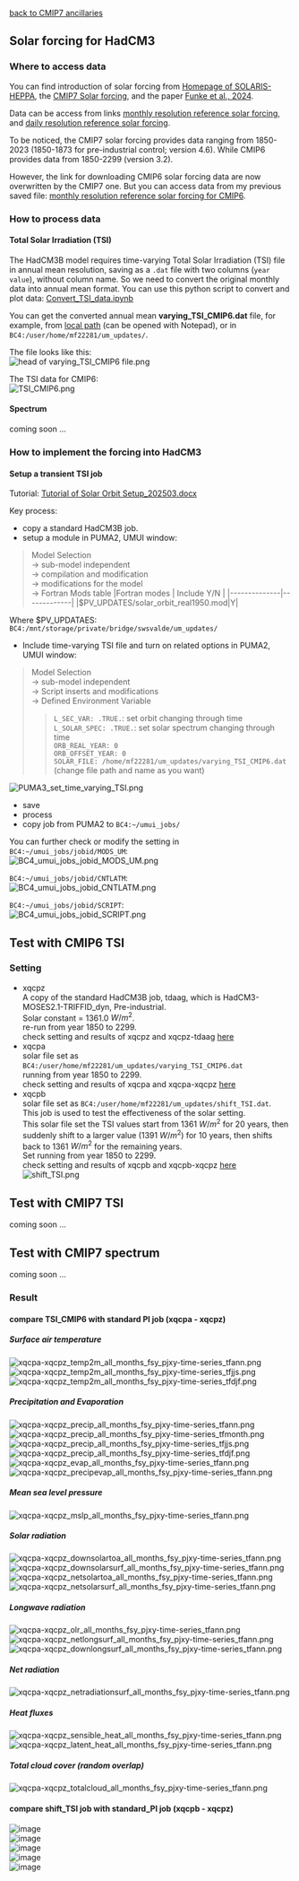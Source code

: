 [back to CMIP7 ancillaries](CMIP7_ancillaries.md)

## Solar forcing for HadCM3

### Where to access data
You can find introduction of solar forcing from [Homepage of SOLARIS-HEPPA](https://www.solarisheppa.kit.edu/index.php), the [CMIP7 Solar forcing](https://www.solarisheppa.kit.edu/75.php), and the paper [Funke et al., 2024](https://gmd.copernicus.org/articles/17/1217/2024/).

Data can be access from links [monthly resolution reference solar forcing](https://cloud.iaa.es/index.php/s/n7cacmRBjk5Gb8f), and [daily resolution reference solar forcing](https://cloud.iaa.es/index.php/s/nJFTPcnFwZ3smTo).


To be noticed, the CMIP7 solar forcing provides data ranging from 1850-2023 (1850-1873 for pre-industrial control; version 4.6). While CMIP6 provides data from 1850-2299 (version 3.2).

However, the link for downloading CMIP6 solar forcing data are now overwritten by the CMIP7 one. But you can access data from my previous saved file: [monthly resolution reference solar forcing for CMIP6](Attachments/CMIP7_fcg_solar/solarforcing-ref-mon_input4MIPs_solar_CMIP_SOLARIS-HEPPA-3-2_gn_18500101-22991231.nc).

### How to process data

#### Total Solar Irradiation (TSI)
The HadCM3B model requires time-varying Total Solar Irradiation (TSI) file in annual mean resolution, saving as a `.dat` file with two columns (`year value`), without column name. So we need to convert the original monthly data into annual mean format. You can use this python script to convert and plot data: [Convert_TSI_data.ipynb](Attachments/CMIP7_fcg_solar/Convert_TSI_data.ipynb)

You can get the converted annual mean **varying_TSI_CMIP6.dat** file, for example, from [local path](Attachments/CMIP7_fcg_solar/varying_TSI_CMIP6.dat) (can be opened with Notepad), or in `BC4:/user/home/mf22281/um_updates/`.

The file looks like this:  
![head of varying_TSI_CMIP6 file.png](<Attachments/CMIP7_fcg_solar/head of varying_TSI_CMIP6 file.png>)

The TSI data for CMIP6:  
![TSI_CMIP6.png](Attachments/CMIP7_fcg_solar/TSI_CMIP6.png)

#### Spectrum
coming soon ...

### How to implement the forcing into HadCM3

#### Setup a transient TSI job
Tutorial: [Tutorial of Solar Orbit Setup_202503.docx](<Attachments/CMIP7_fcg_solar/Tutorial of Solar Orbit Setup_202503.docx>)


Key process:
- copy a standard HadCM3B job. 
- setup a module in PUMA2, UMUI window:



> Model Selection  
-> sub-model independent  
-> compilation and modification  
-> modifications for the model  
-> Fortran Mods table
> |Fortran modes | Include Y/N |
> |--------------|-------------|
> |$PV_UPDATES/solar_orbit_real1950.mod|Y|


Where $PV_UPDATAES: `BC4:/mnt/storage/private/bridge/swsvalde/um_updates/`

- Include time-varying TSI file and turn on related options in PUMA2, UMUI window:
> Model Selection  
-> sub-model independent  
-> Script inserts and modifications  
-> Defined Environment Variable  
>> `L_SEC_VAR: .TRUE.`: set orbit changing through time  
>> `L_SOLAR_SPEC: .TRUE.`: set solar spectrum changing through time  
>> `ORB_REAL_YEAR: 0`  
>> `ORB_OFFSET_YEAR: 0`  
>> `SOLAR_FILE: /home/mf22281/um_updates/varying_TSI_CMIP6.dat` (change file path and name as you want)

![PUMA3_set_time_varying_TSI.png](Attachments/CMIP7_fcg_solar/PUMA3_set_time_varying_TSI.png)

- save
- process
- copy job from PUMA2 to `BC4:~/umui_jobs/`

You can further check or modify the setting in
`BC4:~/umui_jobs/jobid/MODS_UM`:  
![BC4_umui_jobs_jobid_MODS_UM.png](Attachments/CMIP7_fcg_solar/BC4_umui_jobs_jobid_MODS_UM.png)

`BC4:~/umui_jobs/jobid/CNTLATM`:  
![BC4_umui_jobs_jobid_CNTLATM.png](Attachments/CMIP7_fcg_solar/BC4_umui_jobs_jobid_CNTLATM.png)

`BC4:~/umui_jobs/jobid/SCRIPT`:  
![BC4_umui_jobs_jobid_SCRIPT.png](Attachments/CMIP7_fcg_solar/BC4_umui_jobs_jobid_SCRIPT.png)


## Test with CMIP6 TSI
### Setting
- xqcpz  
	A copy of the standard HadCM3B job, tdaag, which is HadCM3-MOSES2.1-TRIFFID_dyn, Pre-industrial.  
	Solar constant = 1361.0 $W/m^2$.  
	re-run from year 1850 to 2299.  
	check setting and results of xqcpz and xqcpz-tdaag [here](https://www.paleo.bristol.ac.uk/ummodel/data/xqcpz/standard_new_html/xqcpz.html)  
- xqcpa  
	solar file set as `BC4:/user/home/mf22281/um_updates/varying_TSI_CMIP6.dat`  
	running from year 1850 to 2299.  
	check setting and results of xqcpa and xqcpa-xqcpz [here](https://www.paleo.bristol.ac.uk/ummodel/data/xqcpa/standard_new_html/xqcpa.html)  
- xqcpb  
	solar file set as `BC4:/user/home/mf22281/um_updates/shift_TSI.dat`.  
        This job is used to test the effectiveness of the solar setting.    
	This solar file set the TSI values start from 1361 $W/m^{2}$ for 20 years, then suddenly shift to a larger value (1391 $W/m^{2}$) for 10 years, then shifts back to 1361 $W/m^{2}$ for the remaining years.  
	Set running from year 1850 to 2299.  
	check setting and results of xqcpb and xqcpb-xqcpz [here](https://www.paleo.bristol.ac.uk/ummodel/data/xqcpb/standard_new_html/xqcpb.html)  
	![shift_TSI.png](Attachments/CMIP7_fcg_solar/shift_TSI.png)


## Test with CMIP7 TSI
coming soon ...

## Test with CMIP7 spectrum
coming soon ...

### Result
#### compare TSI_CMIP6 with standard PI job (xqcpa - xqcpz)
##### Surface air temperature
![xqcpa-xqcpz_temp2m_all_months_fsy_pjxy-time-series_tfann.png](Attachments/CMIP7_fcg_solar/xqcpa-xqcpz_temp2m_all_months_fsy_pjxy-time-series_tfann.png)  
![xqcpa-xqcpz_temp2m_all_months_fsy_pjxy-time-series_tfjjs.png](Attachments/CMIP7_fcg_solar/xqcpa-xqcpz_temp2m_all_months_fsy_pjxy-time-series_tfjjs.png)  
![xqcpa-xqcpz_temp2m_all_months_fsy_pjxy-time-series_tfdjf.png](Attachments/CMIP7_fcg_solar/xqcpa-xqcpz_temp2m_all_months_fsy_pjxy-time-series_tfdjf.png)  

##### Precipitation and Evaporation
![xqcpa-xqcpz_precip_all_months_fsy_pjxy-time-series_tfann.png](Attachments/CMIP7_fcg_solar/xqcpa-xqcpz_precip_all_months_fsy_pjxy-time-series_tfann.png)  
![xqcpa-xqcpz_precip_all_months_fsy_pjxy-time-series_tfmonth.png](Attachments/CMIP7_fcg_solar/xqcpa-xqcpz_precip_all_months_fsy_pjxy-time-series_tfmonth.png)  
![xqcpa-xqcpz_precip_all_months_fsy_pjxy-time-series_tfjjs.png](Attachments/CMIP7_fcg_solar/xqcpa-xqcpz_precip_all_months_fsy_pjxy-time-series_tfjjs.png)  
![xqcpa-xqcpz_precip_all_months_fsy_pjxy-time-series_tfdjf.png](Attachments/CMIP7_fcg_solar/xqcpa-xqcpz_precip_all_months_fsy_pjxy-time-series_tfdjf.png)  
![xqcpa-xqcpz_evap_all_months_fsy_pjxy-time-series_tfann.png](Attachments/CMIP7_fcg_solar/xqcpa-xqcpz_evap_all_months_fsy_pjxy-time-series_tfann.png)  
![xqcpa-xqcpz_precipevap_all_months_fsy_pjxy-time-series_tfann.png](Attachments/CMIP7_fcg_solar/xqcpa-xqcpz_precipevap_all_months_fsy_pjxy-time-series_tfann.png)  

##### Mean sea level pressure
![xqcpa-xqcpz_mslp_all_months_fsy_pjxy-time-series_tfann.png](Attachments/CMIP7_fcg_solar/xqcpa-xqcpz_mslp_all_months_fsy_pjxy-time-series_tfann.png)  

##### Solar radiation
![xqcpa-xqcpz_downsolartoa_all_months_fsy_pjxy-time-series_tfann.png](Attachments/CMIP7_fcg_solar/xqcpa-xqcpz_downsolartoa_all_months_fsy_pjxy-time-series_tfann.png)  
![xqcpa-xqcpz_downsolarsurf_all_months_fsy_pjxy-time-series_tfann.png](Attachments/CMIP7_fcg_solar/xqcpa-xqcpz_downsolarsurf_all_months_fsy_pjxy-time-series_tfann.png)  
![xqcpa-xqcpz_netsolartoa_all_months_fsy_pjxy-time-series_tfann.png](Attachments/CMIP7_fcg_solar/xqcpa-xqcpz_netsolartoa_all_months_fsy_pjxy-time-series_tfann.png)  
![xqcpa-xqcpz_netsolarsurf_all_months_fsy_pjxy-time-series_tfann.png](Attachments/CMIP7_fcg_solar/xqcpa-xqcpz_netsolarsurf_all_months_fsy_pjxy-time-series_tfann.png)  

##### Longwave radiation
![xqcpa-xqcpz_olr_all_months_fsy_pjxy-time-series_tfann.png](Attachments/CMIP7_fcg_solar/xqcpa-xqcpz_olr_all_months_fsy_pjxy-time-series_tfann.png)  
![xqcpa-xqcpz_netlongsurf_all_months_fsy_pjxy-time-series_tfann.png](Attachments/CMIP7_fcg_solar/xqcpa-xqcpz_netlongsurf_all_months_fsy_pjxy-time-series_tfann.png)  
![xqcpa-xqcpz_downlongsurf_all_months_fsy_pjxy-time-series_tfann.png](Attachments/CMIP7_fcg_solar/xqcpa-xqcpz_downlongsurf_all_months_fsy_pjxy-time-series_tfann.png)  

##### Net radiation
![xqcpa-xqcpz_netradiationsurf_all_months_fsy_pjxy-time-series_tfann.png](Attachments/CMIP7_fcg_solar/xqcpa-xqcpz_netradiationsurf_all_months_fsy_pjxy-time-series_tfann.png)  


##### Heat fluxes
![xqcpa-xqcpz_sensible_heat_all_months_fsy_pjxy-time-series_tfann.png](Attachments/CMIP7_fcg_solar/xqcpa-xqcpz_sensible_heat_all_months_fsy_pjxy-time-series_tfann.png)  
![xqcpa-xqcpz_latent_heat_all_months_fsy_pjxy-time-series_tfann.png](Attachments/CMIP7_fcg_solar/xqcpa-xqcpz_latent_heat_all_months_fsy_pjxy-time-series_tfann.png)  

##### Total cloud cover (random overlap)
![xqcpa-xqcpz_totalcloud_all_months_fsy_pjxy-time-series_tfann.png](Attachments/CMIP7_fcg_solar/xqcpa-xqcpz_totalcloud_all_months_fsy_pjxy-time-series_tfann.png)  

#### compare shift_TSI job with standard_PI job (xqcpb - xqcpz)  
![image](https://github.com/user-attachments/assets/7762aedd-0c65-454f-9632-6dcf477a97cc)  
![image](https://github.com/user-attachments/assets/ccc5be62-b5a2-4ad6-ac68-83363a52f158)  
![image](https://github.com/user-attachments/assets/96537323-489d-4b72-9f33-a73e48a588a5)  
![image](https://github.com/user-attachments/assets/b71da5e7-f283-4a27-87e2-1a8eea062eec)  
![image](https://github.com/user-attachments/assets/d1b0e4c9-5ac0-43bc-a582-9d79ce723423)  










